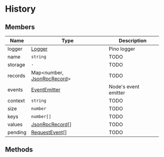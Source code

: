 # History

## Members

| Name    | Type                                                                                        | Description          |
| ------- | ------------------------------------------------------------------------------------------- | -------------------- |
| logger  | [Logger](https://github.com/pinojs/pino)                                                    | Pino logger          |
| name    | `string`                                                                                    | TODO                 |
| storage | `-`                                                                                         | TODO                 |
| records | Map<number, [JsonRpcRecord](/javascript/authentication/reference/interfaces#jsonrpcrecord)> | TODO                 |
| events  | [EventEmitter](https://github.com/browserify/events)                                        | Node's event emitter |
| context | `string`                                                                                    | TODO                 |
| size    | `number`                                                                                    | TODO                 |
| keys    | `number[]`                                                                                  | TODO                 |
| values  | [JsonRpcRecord](/javascript/authentication/reference/interfaces#jsonrpcrecord)[]            | TODO                 |
| pending | [RequestEvent](/javascript/authentication/reference/interfaces#requestevent)[]              | TODO                 |

## Methods
